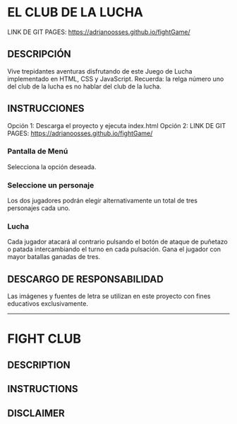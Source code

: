# EL CLUB DE LA LUCHA
LINK DE GIT PAGES: https://adrianoosses.github.io/fightGame/
## DESCRIPCIÓN
Vive trepidantes aventuras disfrutando de este Juego de Lucha implementado en HTML, CSS y JavaScript. Recuerda: la relga número uno del club de la lucha es no hablar del club de la lucha.
## INSTRUCCIONES
Opción 1: Descarga el proyecto y ejecuta index.html
Opción 2: LINK DE GIT PAGES: https://adrianoosses.github.io/fightGame/
### Pantalla de Menú
Selecciona la opción deseada.
### Seleccione un personaje
Los dos jugadores podrán elegir alternativamente un total de tres personajes cada uno.
### Lucha
Cada jugador atacará al contrario pulsando el botón de ataque de puñetazo o patada intercambiando el turno en cada pulsación.
Gana el jugador con mayor batallas ganadas de tres.

## DESCARGO DE RESPONSABILIDAD
Las imágenes y fuentes de letra se utilizan en este proyecto con fines educativos exclusivamente.

---
# FIGHT CLUB
## DESCRIPTION
## INSTRUCTIONS
## DISCLAIMER
